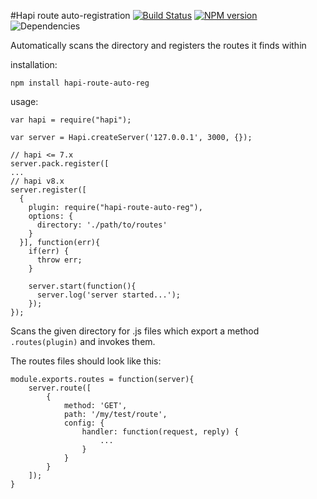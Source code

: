 #Hapi route auto-registration
[![Build Status](https://travis-ci.org/opentable/hapi-route-auto-reg.png?branch=master)](https://travis-ci.org/opentable/hapi-route-auto-reg) [![NPM version](https://badge.fury.io/js/hapi-route-auto-reg.png)](http://badge.fury.io/js/hapi-route-auto-reg) ![Dependencies](https://david-dm.org/opentable/hapi-route-auto-reg.png)

Automatically scans the directory and registers the routes it finds within

installation:

```npm install hapi-route-auto-reg```

usage:

```
var hapi = require("hapi");

var server = Hapi.createServer('127.0.0.1', 3000, {});

// hapi <= 7.x
server.pack.register([
...
// hapi v8.x
server.register([
  {
    plugin: require("hapi-route-auto-reg"),
    options: {
      directory: './path/to/routes'
    }
  }], function(err){
    if(err) {
      throw err;
    }
    
    server.start(function(){
      server.log('server started...');
    });
});

```

Scans the given directory for .js files which export a method ```.routes(plugin)``` and invokes them.

The routes files should look like this:

```
module.exports.routes = function(server){
    server.route([
        {
            method: 'GET',
            path: '/my/test/route',
            config: {
                handler: function(request, reply) {
                    ...
                }
            }
        }
    ]);
}
```
